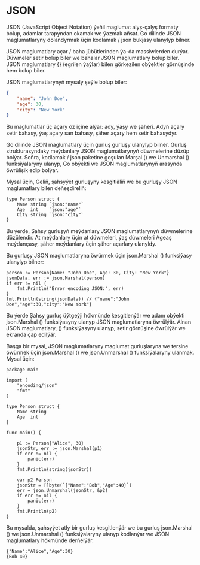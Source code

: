 # JSON

JSON (JavaScript Object Notation) ýeňil maglumat alyş-çalyş formaty bolup, adamlar tarapyndan okamak we ýazmak aňsat. Go dilinde JSON maglumatlaryny dolandyrmak üçin kodlamak / json bukjasy ulanylyp bilner.

JSON maglumatlary açar / baha jübütlerinden ýa-da massiwlerden durýar. Düwmeler setir bolup biler we bahalar JSON maglumatlary bolup biler. JSON maglumatlary {} (egrilen ýaýlar) bilen görkezilen obýektler görnüşinde hem bolup biler.

JSON maglumatlarynyň mysaly şeýle bolup biler:

```json
{
    "name": "John Doe",
    "age": 30,
    "city": "New York"
}
```

Bu maglumatlar üç açary öz içine alýar: ady, ýaşy we şäheri. Adyň açary setir bahasy, ýaş açary san bahasy, şäher açary hem setir bahasydyr.

Go dilinde JSON maglumatlary üçin gurluş gurluşy ulanylyp bilner. Gurluş strukturasyndaky meýdanlary JSON maglumatlarynyň düwmelerine düzüp bolýar. Soňra, kodlamak / json paketine goşulan Marşal () we Unmarshal () funksiýalaryny ulanyp, Go obýekti we JSON maglumatlarynyň arasynda öwrülişik edip bolýar.

Mysal üçin, Geliň, şahsyýet gurluşyny kesgitläliň we bu gurluşy JSON maglumatlary bilen deňeşdireliň:

```golang
type Person struct {
    Name string `json:"name"`
    Age  int    `json:"age"`
    City string `json:"city"`
}
```

Bu ýerde, Şahsy gurluşyň meýdanlary JSON maglumatlarynyň düwmelerine düzülendir. At meýdanlary üçin at düwmeleri, ýaş düwmeleri Ageaş meýdançasy, şäher meýdanlary üçin şäher açarlary ulanyldy.

Bu gurluşy JSON maglumatlaryna öwürmek üçin json.Marshal () funksiýasy ulanylyp bilner:

```golang
person := Person{Name: "John Doe", Age: 30, City: "New York"}
jsonData, err := json.Marshal(person)
if err != nil {
    fmt.Println("Error encoding JSON:", err)
}
fmt.Println(string(jsonData)) // {"name":"John Doe","age":30,"city":"New York"}
```

Bu ýerde Şahsy gurluş üýtgeýji hökmünde kesgitlenýär we adam obýekti json.Marshal () funksiýasyny ulanyp JSON maglumatlaryna öwrülýär. Alnan JSON maglumatlary, () funksiýasyny ulanyp, setir görnüşine öwrülýär we ekranda çap edilýär.

Başga bir mysal, JSON maglumatlaryny maglumat gurluşlaryna we tersine öwürmek üçin json.Marshal () we json.Unmarshal () funksiýalaryny ulanmak. Mysal üçin:

```golang
package main

import (
    "encoding/json"
    "fmt"
)

type Person struct {
    Name string
    Age  int
}

func main() {

    p1 := Person{"Alice", 30}
    jsonStr, err := json.Marshal(p1)
    if err != nil {
        panic(err)
    }
    fmt.Println(string(jsonStr))

    var p2 Person
    jsonStr = []byte(`{"Name":"Bob","Age":40}`)
    err = json.Unmarshal(jsonStr, &p2)
    if err != nil {
        panic(err)
    }
    fmt.Println(p2)
}
```

Bu mysalda, şahsyýet atly bir gurluş kesgitlenýär we bu gurluş json.Marshal () we json.Unmarshal () funksiýalaryny ulanyp kodlanýar we JSON maglumatlary hökmünde derňelýär.

```
{"Name":"Alice","Age":30}
{Bob 40}
```